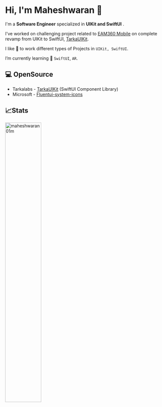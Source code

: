 
<!--
**maheshwaran01m/maheshwaran01m** is a ✨ _special_ ✨ repository because its `README.md` (this file) appears on your GitHub profile.
-->

# Hi, I'm Maheshwaran 👋

I'm a **Software Engineer** specialized in **UIKit and SwiftUI** .

I've worked on challenging project related to [EAM360 Mobile](https://apps.apple.com/in/app/eam360-mobile-app-for-maximo/id1076817566) on complete revamp from UIKit to SwiftUI, [TarkaUIKit](https://github.com/tarkalabs/tarka-ui-kit-ios.git).
  
I like 🎯 to work different types of Projects in `UIKit, SwiftUI`.

I’m currently learning 🌱 `SwiftUI`, `AR`.


## 💻 OpenSource

- Tarkalabs - [TarkaUIKit](https://github.com/tarkalabs/tarka-ui-kit-ios.git) (SwiftUI Component Library)
- Microsoft - [Fluentui-system-icons](https://github.com/microsoft/fluentui-system-icons)

## 📈Stats

<p align="leading"> 
  <img width="48%" src="https://github-readme-streak-stats.herokuapp.com/?user=maheshwaran01m&theme=highcontrast&hide_border=true" alt="maheshwaran01m" />
  </p>

<!--
<p align="leading">

  <img width="48%" src="https://github-readme-stats.vercel.app/api?username=maheshwaran01m&show_icons=true&theme=dracula&title_color=ff8000&text_color=ffffff&locale=en&hide_border=true" alt="maheshwaran01m"/> 
</p>

  <p align="leading">
<img width="40%" src="https://github-readme-stats.vercel.app/api/top-langs?username=maheshwaran01m&show_icons=true&theme=dracula&title_color=ff8000&text_color=ffffff&locale=en&layout=compact&hide_border=true" alt="maheshwaran01m" /> 
  </p>

  ![Apple](https://img.shields.io/badge/Apple-%23000000.svg?style=for-the-badge&logo=apple&logoColor=white) ![Swift](https://img.shields.io/badge/swift-F54A2A?style=for-the-badge&logo=swift&logoColor=white) ![iOS](https://img.shields.io/badge/iOS-000000?style=for-the-badge&logo=ios&logoColor=white) ![macOS](https://img.shields.io/badge/mac%20os-000000?style=for-the-badge&logo=macos&logoColor=F0F0F0)
  
## 📫 Reach me: 
<a href="mailto:email@gmail.com?"><img src="https://img.shields.io/badge/gmail-%23DD0031.svg?&style=for-the-badge&logo=gmail&logoColor=white"/></a>
 --> 
